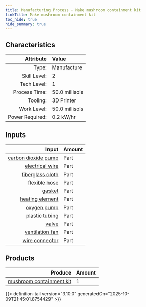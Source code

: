 ```yaml
---
title: Manufacturing Process - Make mushroom containment kit
linkTitle: Make mushroom containment kit
toc_hide: true
hide_summary: true
---
```

<!-- This is generated by the MarsSim HelpGenertor, do not edit. -->


## Characteristics

| Attribute      | Value |
|--------:|:------|
|Type:|Manufacture|
|Skill Level:|2|
|Tech Level:|1|
|Process Time:|50.0 millisols|
|Tooling:|3D Printer|
|Work Level:|50.0 millisols|
|Power Required:|0.2 kW/hr|

## Inputs

| Input      | Amount |
|--------:|:------|
|[carbon dioxide pump](/docs/definitions/part/carbon-dioxide-pump)|Part|2|
|[electrical wire](/docs/definitions/part/electrical-wire)|Part|1|
|[fiberglass cloth](/docs/definitions/part/fiberglass-cloth)|Part|2|
|[flexible hose](/docs/definitions/part/flexible-hose)|Part|3|
|[gasket](/docs/definitions/part/gasket)|Part|2|
|[heating element](/docs/definitions/part/heating-element)|Part|2|
|[oxygen pump](/docs/definitions/part/oxygen-pump)|Part|2|
|[plastic tubing](/docs/definitions/part/plastic-tubing)|Part|3|
|[valve](/docs/definitions/part/valve)|Part|5|
|[ventilation fan](/docs/definitions/part/ventilation-fan)|Part|2|
|[wire connector](/docs/definitions/part/wire-connector)|Part|2|

## Products


| Produce      | Amount |
|--------:|:------|
|[mushroom containment kit](/docs/definitions/part/mushroom-containment-kit)|1|



{{< definition-tail version="3.10.0" generatedOn="2025-10-09T21:45:01.8754429" >}}



